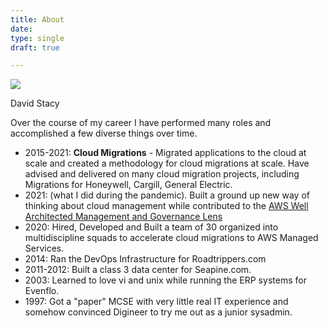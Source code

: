 ```yaml
---
title: About
date: 
type: single
draft: true

---
```


![](/headshot.jpeg)

David Stacy

Over the course of my career I have performed many roles and accomplished a few diverse things over time.

* 2015-2021:  **Cloud Migrations** - Migrated applications to the cloud at scale and created a methodology for cloud migrations at scale.  Have advised and delivered on many cloud migration projects, including Migrations for Honeywell, Cargill, General Electric.
* 2021: (what I did during the pandemic). Built a ground up new way of thinking about cloud management while contributed to the [AWS Well Architected Management and Governance Lens](https://docs.aws.amazon.com/wellarchitected/latest/management-and-governance-lens/management-and-governance-lens.html?did=wp_card&trk=wp_card)
* 2020: Hired, Developed and Built a team of 30 organized into multidiscipline squads to accelerate cloud migrations to AWS Managed Services.
* 2014:  Ran the DevOps Infrastructure for Roadtrippers.com
* 2011-2012:  Built a class 3 data center for Seapine.com.
* 2003:  Learned to love vi and unix while running the ERP systems for Evenflo. 
* 1997:  Got a "paper" MCSE with very little real IT experience and somehow convinced Digineer to try me out as a junior sysadmin.